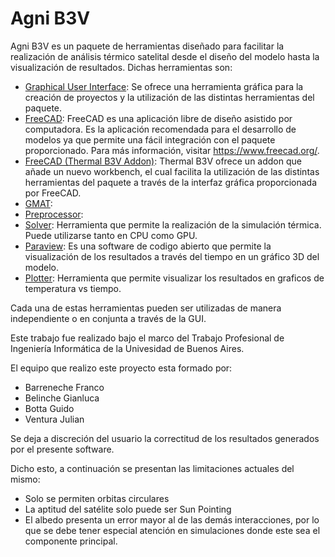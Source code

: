 # Agni B3V

Agni B3V es un paquete de herramientas diseñado para facilitar la realización de análisis térmico satelital desde el diseño del modelo hasta la visualización de resultados. Dichas herramientas son:

- [Graphical User Interface](/user_manual/gui/gui.md): Se ofrece una herramienta gráfica para la creación de proyectos y la utilización de las distintas herramientas del paquete.
- [FreeCAD](/user_manual/freecad/freecad.md): FreeCAD es una aplicación libre de diseño asistido por computadora. Es la aplicación recomendada para el desarrollo de modelos ya que permite una fácil integración con el paquete proporcionado. Para más información, visitar https://www.freecad.org/.
- [FreeCAD (Thermal B3V Addon)](/user_manual/freecad_addon/freecad_addon.md): Thermal B3V ofrece un addon que añade un nuevo workbench, el cual facilita la utilización de las distintas herramientas del paquete a través de la interfaz gráfica proporcionada por FreeCAD.
- [GMAT](/user_manual/gmat/gmat.md):
- [Preprocessor](/user_manual/preprocessor/preprocessor.md):
- [Solver](/user_manual/solver/solver.md): Herramienta que permite la realización de la simulación térmica. Puede utilizarse tanto en CPU como GPU.
- [Paraview](/user_manual/paraview/paraview.md): Es una software de codigo abierto que permite la visualización de los resultados a través del tiempo en un gráfico 3D del modelo.
- [Plotter](/user_manual/plotter/plotter.md): Herramienta que permite visualizar los resultados en graficos de temperatura vs tiempo.

Cada una de estas herramientas pueden ser utilizadas de manera independiente o en conjunta a través de la GUI.

Este trabajo fue realizado bajo el marco del Trabajo Profesional de Ingeniería Informática de la Univesidad de Buenos Aires.

El equipo que realizo este proyecto esta formado por:

- Barreneche Franco
- Belinche Gianluca
- Botta Guido
- Ventura Julian

Se deja a discreción del usuario la correctitud de los resultados generados por el presente software.

Dicho esto, a continuación se presentan las limitaciones actuales del mismo:

- Solo se permiten orbitas circulares
- La aptitud del satélite solo puede ser Sun Pointing
- El albedo presenta un error mayor al de las demás interacciones, por lo que se debe tener especial atención en simulaciones donde este sea el componente principal. 
